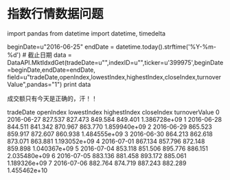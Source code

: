 # 指数行情数据问题

import pandas
from datetime import datetime, timedelta

beginDate=u"2016-06-25"
endDate = datetime.today().strftime('%Y-%m-%d')  # 截止日期
data = DataAPI.MktIdxdGet(tradeDate=u"",indexID=u"",ticker=u'399975',beginDate=beginDate,endDate=endDate,
                          field=u"tradeDate,openIndex,lowestIndex,highestIndex,closeIndex,turnoverValue",pandas="1")
print data

成交额只有今天是正确的，汗！！

  tradeDate  openIndex  lowestIndex  highestIndex  closeIndex  turnoverValue
0  2016-06-27    827.537      827.473       849.584     849.401   1.386728e+09
1  2016-06-28    844.511      841.342       870.967     863.770   1.859940e+09
2  2016-06-29    865.523      859.917       872.607     860.938   1.484555e+09
3  2016-06-30    864.213      862.618       873.071     863.881   1.193052e+09
4  2016-07-01    867.134      857.796       872.148     859.898   1.040367e+09
5  2016-07-04    853.118      851.506       895.776     886.151   2.035480e+09
6  2016-07-05    883.136      881.458       893.172     885.061   1.189326e+09
7  2016-07-06    882.764      874.719       887.243     882.289   1.455462e+10

